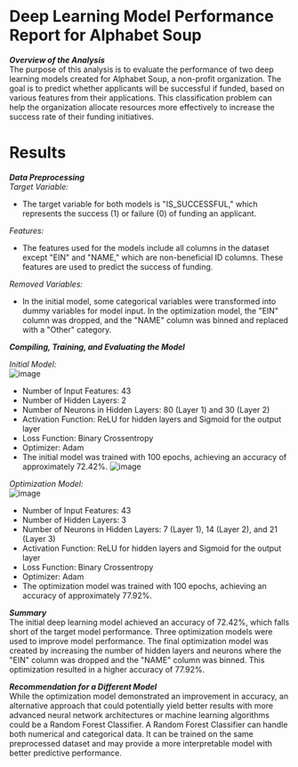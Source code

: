 # Deep Learning Model Performance Report for Alphabet Soup
***Overview of the Analysis*** <br>
The purpose of this analysis is to evaluate the performance of two deep learning models created for Alphabet Soup, a non-profit organization. The goal is to predict whether applicants will be successful if funded, based on various features from their applications. This classification problem can help the organization allocate resources more effectively to increase the success rate of their funding initiatives.

# Results
***Data Preprocessing***<br>
*Target Variable:*
- The target variable for both models is "IS_SUCCESSFUL," which represents the success (1) or failure (0) of funding an applicant.<br>

*Features:*
- The features used for the models include all columns in the dataset except "EIN" and "NAME," which are non-beneficial ID columns. These features are used to predict the success of funding.<br>

*Removed Variables:*
- In the initial model, some categorical variables were transformed into dummy variables for model input. In the optimization model, the "EIN" column was dropped, and the "NAME" column was binned and replaced with a "Other" category.

***Compiling, Training, and Evaluating the Model***<br>

*Initial Model:*<br>
![image](https://github.com/RachaelCaldwell/deep-learning-challenge/assets/134207637/b3e9b7ea-35c7-42bb-bd56-17d60b5a182e)

- Number of Input Features: 43
- Number of Hidden Layers: 2
- Number of Neurons in Hidden Layers: 80 (Layer 1) and 30 (Layer 2)
- Activation Function: ReLU for hidden layers and Sigmoid for the output layer
- Loss Function: Binary Crossentropy
- Optimizer: Adam
- The initial model was trained with 100 epochs, achieving an accuracy of approximately 72.42%.
![image](https://github.com/RachaelCaldwell/deep-learning-challenge/assets/134207637/e098a36b-110c-4757-a1fa-a46cf4a177b6)

*Optimization Model:*<br>
![image](https://github.com/RachaelCaldwell/deep-learning-challenge/assets/134207637/db098ac4-8749-419d-9886-5a24cc3b1c2e)

- Number of Input Features: 43
- Number of Hidden Layers: 3
- Number of Neurons in Hidden Layers: 7 (Layer 1), 14 (Layer 2), and 21 (Layer 3)
- Activation Function: ReLU for hidden layers and Sigmoid for the output layer
- Loss Function: Binary Crossentropy
- Optimizer: Adam
- The optimization model was trained with 100 epochs, achieving an accuracy of approximately 77.92%.

***Summary***<br>
The initial deep learning model achieved an accuracy of 72.42%, which falls short of the target model performance. Three optimization models were used to improve model performance. The final optimization model was created by increasing the number of hidden layers and neurons where the "EIN" column was dropped and the "NAME" column was binned. This optimization resulted in a higher accuracy of 77.92%.

***Recommendation for a Different Model***<br>
While the optimization model demonstrated an improvement in accuracy, an alternative approach that could potentially yield better results with more advanced neural network architectures or machine learning algorithms could be a Random Forest Classifier. A Random Forest Classifier can handle both numerical and categorical data. It can be trained on the same preprocessed dataset and may provide a more interpretable model with better predictive performance.
